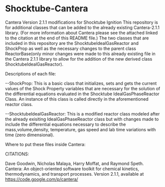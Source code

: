 Shocktube-Cantera
=================

Cantera Version 2.1.1 modifications for Shocktube Ignition
This repository is for additional classes that can be added to the already existing Cantera-2.1.1 library. (For more information about Cantera please see the attached linked to the citation at the end of this README file.)
The two classes that are included in this repository are the ShocktubeIdealGasReactor and ShockProp as well as the necessary changes to the parent class ReactorBase(only minor changes were made to this already existing file in the Cantera 2.1.1 library to allow for the addition of the new derived class ShocktubeIdealGasReactor).

Descriptions of each file:

--ShockProp:
    This is a basic class that initializes, sets and gets the current values of the Shock Property variables that are necessary for the solution of the differential equations evaluated in the Shocktube IdealGasPhaseReactor Class. An instance of this class is called directly in the aforementioned reactor class.
    

--ShocktubeIdealGasReactor:
  This is a modified reactor class modeled after the already exisiting IdealGasPhaseReactor class but with changes made to include the differential equations necessary to describe the mass,volume,density, temperature, gas speed and lab time variations with time (zero dimensional).

Where to put these files inside Cantera:




CITATIONS:

Dave Goodwin, Nicholas Malaya, Harry Moffat, and Raymond Speth. Cantera: An object-oriented software toolkit for chemical kinetics, thermodynamics, and transport processes. Version 2.1.1, available at https://code.google.com/p/cantera/
